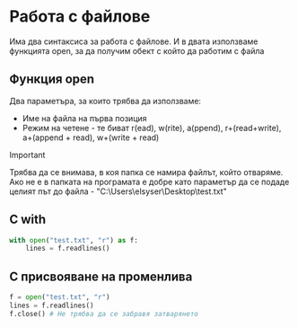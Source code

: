 # Работа с файлове
Има два синтаксиса за работа с файлове. И в двата използваме функцията open, за да получим обект с който да работим с файла
## Функция open
Два параметъра, за които трябва да използваме:
* Име на файла на първа позиция
* Режим на четене - те биват r(ead), w(rite), a(ppend), r+(read+write), a+(append + read), w+(write + read)

> [!IMPORTANT]  
> Трябва да се внимава, в коя папка се намира файлът, който отваряме. Ако не е в папката на програмата е добре като параметър да се подаде целият път до файла - "C:\Users\elsyser\Desktop\test.txt"


## С with
```python
with open("test.txt", "r") as f:
    lines = f.readlines()
```

## С присвояване на променлива
```python
f = open("test.txt", "r") 
lines = f.readlines()
f.close() # Не трябва да се забравя затварянето
```
